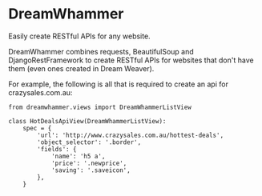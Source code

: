# DreamWhammer
Easily create RESTful APIs for any website.

DreamWhammer combines requests, BeautifulSoup and DjangoRestFramework to create RESTful APIs for websites that don't have them (even ones created in Dream Weaver).

For example, the following is all that is required to create an api for crazysales.com.au:

```
from dreamwhammer.views import DreamWhammerListView

class HotDealsApiView(DreamWhammerListView):
    spec = {
        'url': 'http://www.crazysales.com.au/hottest-deals',
        'object_selector': '.border',
        'fields': {
            'name': 'h5 a',
            'price': '.newprice',
            'saving': '.saveicon',
        },
    }
```

